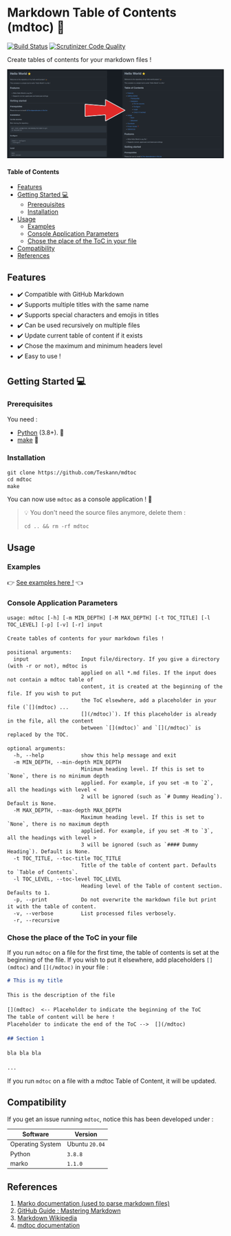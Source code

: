 # Markdown Table of Contents (mdtoc) :bookmark_tabs:

[![Build Status](https://scrutinizer-ci.com/g/Teskann/mdtoc/badges/build.png?b=master)](https://scrutinizer-ci.com/g/Teskann/mdtoc/build-status/master)
[![Scrutinizer Code Quality](https://scrutinizer-ci.com/g/Teskann/mdtoc/badges/quality-score.png?b=master)](https://scrutinizer-ci.com/g/Teskann/mdtoc/?branch=master)

Create tables of contents for your markdown files !

![Before / After](examples/example.jpg)

[](mdtoc)
#### Table of Contents

* [Features](#features)
* [Getting Started :computer:](#getting-started-computer)
	* [Prerequisites](#prerequisites)
	* [Installation](#installation)
* [Usage](#usage)
	* [Examples](#examples)
	* [Console Application Parameters](#console-application-parameters)
	* [Chose the place of the ToC in your file](#chose-the-place-of-the-toc-in-your-file)
* [Compatibility](#compatibility)
* [References](#references)
[](/mdtoc)

## Features

- :heavy_check_mark: Compatible with GitHub Markdown
- :heavy_check_mark: Supports multiple titles with the same name
- :heavy_check_mark: Supports special characters and emojis in titles
- :heavy_check_mark: Can be used recursively on multiple files
- :heavy_check_mark: Update current table of content if it exists
- :heavy_check_mark: Chose the maximum and minimum headers level
- :heavy_check_mark: Easy to use !

## Getting Started :computer:

### Prerequisites

You need :
- [Python](https://www.python.org/downloads/) (3.8+).
:snake:
- [make](https://www.gnu.org/software/make/) :hammer:

### Installation

```commandline
git clone https://github.com/Teskann/mdtoc
cd mdtoc
make
```

You can now use `mdtoc` as a console application ! :tada:

> :bulb: You don't need the source files anymore, delete them :
>```commandline
>cd .. && rm -rf mdtoc
>```

## Usage

### Examples

:point_right: [See examples here !](./examples) :point_left:

### Console Application Parameters

```
usage: mdtoc [-h] [-m MIN_DEPTH] [-M MAX_DEPTH] [-t TOC_TITLE] [-l TOC_LEVEL] [-p] [-v] [-r] input

Create tables of contents for your markdown files !

positional arguments:
  input                 Input file/directory. If you give a directory (with -r or not), mdtoc is
                        applied on all *.md files. If the input does not contain a mdtoc table of
                        content, it is created at the beginning of the file. If you wish to put
                        the ToC elsewhere, add a placeholder in your file (`[](mdtoc) ...
                        [](/mdtoc)`). If this placeholder is already in the file, all the content
                        between `[](mdtoc)` and `[](/mdtoc)` is replaced by the TOC.

optional arguments:
  -h, --help            show this help message and exit
  -m MIN_DEPTH, --min-depth MIN_DEPTH
                        Minimum heading level. If this is set to `None`, there is no minimum depth
                        applied. For example, if you set -m to `2`, all the headings with level <
                        2 will be ignored (such as `# Dummy Heading`). Default is None.
  -M MAX_DEPTH, --max-depth MAX_DEPTH
                        Maximum heading level. If this is set to `None`, there is no maximum depth
                        applied. For example, if you set -M to `3`, all the headings with level >
                        3 will be ignored (such as `#### Dummy Heading`). Default is None.
  -t TOC_TITLE, --toc-title TOC_TITLE
                        Title of the table of content part. Defaults to `Table of Contents`.
  -l TOC_LEVEL, --toc-level TOC_LEVEL
                        Heading level of the Table of content section. Defaults to 1.
  -p, --print           Do not overwrite the markdown file but print it with the table of content.
  -v, --verbose         List processed files verbosely.
  -r, --recursive
```

### Chose the place of the ToC in your file

If you run `mdtoc` on a file for the first time, the table of contents is
set at the beginning of the file. If you wish to put it elsewhere, add
placeholders `[](mdtoc)` and `[](/mdtoc)` in your file :

```markdown
# This is my title

This is the description of the file

[](mdtoc)  <-- Placeholder to indicate the beginning of the ToC
The table of content will be here !
Placeholder to indicate the end of the ToC -->  [](/mdtoc)

## Section 1

bla bla bla

...
```

If you run `mdtoc` on a file with a mdtoc Table of Content, it will be updated.

## Compatibility

If you get an issue running `mdtoc`, notice this has been developed under :

Software | Version
--- | ---
Operating System | Ubuntu `20.04`
Python | `3.8.8`
marko | `1.1.0`

## References

1. [Marko documentation (used to parse markdown files)](https://pypi.org/project/marko/)
2. [GitHub Guide : Mastering Markdown](https://guides.github.com/features/mastering-markdown/)
3. [Markdown Wikipedia](https://fr.wikipedia.org/wiki/Markdown)
4. [mdtoc documentation](https://teskann.github.io/mdtoc-documentation/)
